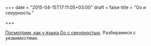 +++
date = "2015-04-15T17:11:05+03:00"
draft = false
title = "Go и секурность."

+++

<p><a href="http://0xdabbad00.com/2015/04/12/looking_for_security_trouble_spots_in_go_code/">Посмотрим, как у языка Go с секурностью</a>. Разбираемся с уязвимостями.</p>


